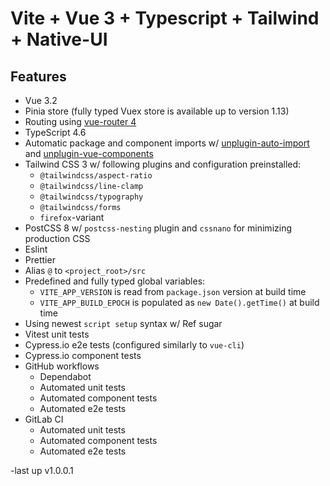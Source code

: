# Vite + Vue 3 + Typescript + Tailwind + Native-UI

## Features

- Vue 3.2
- Pinia store (fully typed Vuex store is available up to version 1.13)
- Routing using [vue-router 4](https://router.vuejs.org/)
- TypeScript 4.6
- Automatic package and component imports w/ [unplugin-auto-import](https://github.com/antfu/unplugin-auto-import) and [unplugin-vue-components](https://github.com/antfu/unplugin-vue-components)
- Tailwind CSS 3 w/ following plugins and configuration preinstalled:
  - `@tailwindcss/aspect-ratio`
  - `@tailwindcss/line-clamp`
  - `@tailwindcss/typography`
  - `@tailwindcss/forms`
  - `firefox`-variant
- PostCSS 8 w/ `postcss-nesting` plugin and `cssnano` for minimizing production CSS
- Eslint
- Prettier
- Alias `@` to `<project_root>/src`
- Predefined and fully typed global variables:
  - `VITE_APP_VERSION` is read from `package.json` version at build time
  - `VITE_APP_BUILD_EPOCH` is populated as `new Date().getTime()` at build time
- Using newest `script setup` syntax w/ Ref sugar 
- Vitest unit tests
- Cypress.io e2e tests (configured similarly to `vue-cli`)
- Cypress.io component tests
- GitHub workflows
  - Dependabot
  - Automated unit tests
  - Automated component tests
  - Automated e2e tests
- GitLab CI
  - Automated unit tests
  - Automated component tests 
  - Automated e2e tests

-last up v1.0.0.1
